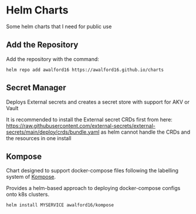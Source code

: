# Helm Charts

Some helm charts that I need for public use

## Add the Repository

Add the repository with the command:

```
helm repo add awalford16 https://awalford16.github.io/charts
```

## Secret Manager

Deploys External secrets and creates a secret store with support for AKV or Vault

It is recommended to install the External secret CRDs first from here: https://raw.githubusercontent.com/external-secrets/external-secrets/main/deploy/crds/bundle.yaml as helm cannot handle the CRDs and the resources in one install


## Kompose

Chart designed to support docker-compose files following the labelling system of [Kompose](https://kompose.io/user-guide/).

Provides a helm-based approach to deploying docker-compose configs onto k8s clusters.

```
helm install MYSERVICE awalford16/kompose
```
